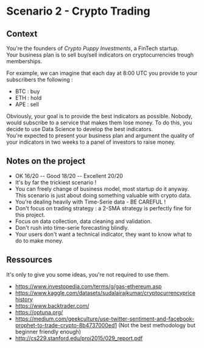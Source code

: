 # Scenario 2 - Crypto Trading

## Context
You're the founders of *Crypto Puppy Investments*, a FinTech startup.  
Your business plan is to sell buy/sell indicators on cryptocurrencies trough memberships.  

For example, we can imagine that each day at 8:00 UTC you provide to your subscribers the following :
 - BTC : buy
 - ETH : hold
 - APE : sell

Obviously, your goal is to provide the best indicators as possible. Nobody, would subscribe to a service that makes them lose money. To do this, you decide to use Data Science to develop the best indicators.  
You're expected to present your business plan and argument the quality of your indicators in two weeks to a panel of investors to raise money.


## Notes on the project
- OK 16/20 -- Good 18/20 -- Excellent 20/20
- It's by far the trickiest scenario !
- You  can freely change of business model, most startup do it anyway. This scenario is just about doing something valuable with crypto data.
- You're dealing heavily with Time-Serie data - BE CAREFUL !
- Don't focus on trading strategy : a 2-SMA strategy is perfectly fine for this project.
- Focus on data collection, data cleaning and validation.
- Don't rush into time-serie forecasting blindly.
- Your users don't want a technical indicator, they want to know what to do to make money.


## Ressources
It's only to give you some ideas, you're not required to use them.

- https://www.investopedia.com/terms/g/gas-ethereum.asp
- https://www.kaggle.com/datasets/sudalairajkumar/cryptocurrencypricehistory
- https://www.backtrader.com/
- https://optuna.org/
- https://medium.com/geekculture/use-twitter-sentiment-and-facebook-prophet-to-trade-crypto-8b4737000ed1 (Not the best methodology but beginner friendly enough)
- http://cs229.stanford.edu/proj2015/029_report.pdf
